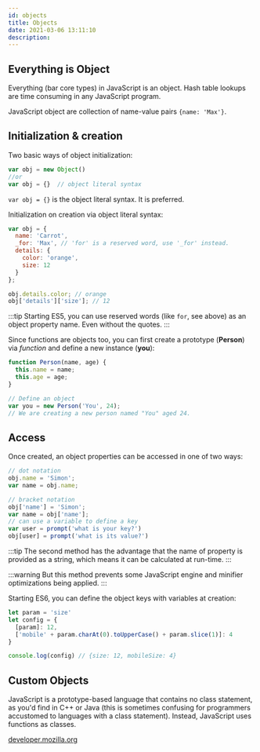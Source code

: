 ```yaml
---
id: objects
title: Objects
date: 2021-03-06 13:11:10
description: 
---
```


## Everything is Object

Everything (bar core types) in JavaScript is an object. Hash table lookups are time consuming in any JavaScript program.

JavaScript object are collection of name-value pairs `{name: 'Max'}`.

## Initialization & creation

Two basic ways of object initialization:

```js
var obj = new Object()
//or
var obj = {}  // object literal syntax
```

`var obj = {}` is the object literal syntax. It is preferred.

Initialization on creation via object literal syntax:

```js
var obj = {
  name: 'Carrot',
  _for: 'Max', // 'for' is a reserved word, use '_for' instead.
  details: {
    color: 'orange',
    size: 12
  }
};

obj.details.color; // orange
obj['details']['size']; // 12
```

:::tip
Starting ES5, you can use reserved words (like `for`, see above) as an object property name. Even without the quotes.
:::

Since functions are objects too, you can first create a prototype (**Person**) via *function* and define a new instance (**you**):

```js
function Person(name, age) {
  this.name = name;
  this.age = age;
}

// Define an object
var you = new Person('You', 24);
// We are creating a new person named "You" aged 24.
```

## Access

Once created, an object properties can be accessed in one of two ways:

```js
// dot notation
obj.name = 'Simon';
var name = obj.name;

// bracket notation
obj['name'] = 'Simon';
var name = obj['name'];
// can use a variable to define a key
var user = prompt('what is your key?')
obj[user] = prompt('what is its value?')
```

:::tip
The second method has the advantage that the name of property is provided as a string, which means it can be calculated at run-time.
:::

:::warning
But this method prevents some JavaScript engine and minifier optimizations being applied.
:::

Starting ES6, you can define the object keys with variables at creation:

```js
let param = 'size'
let config = {
  [param]: 12,
  ['mobile' + param.charAt(0).toUpperCase() + param.slice(1)]: 4
}

console.log(config) // {size: 12, mobileSize: 4}
```

## Custom Objects

JavaScript is a prototype-based language that contains no class statement, as you'd find in C++ or Java (this is sometimes confusing for programmers accustomed to languages with a class statement). Instead, JavaScript uses functions as classes.

<a href='https://developer.mozilla.org/en-US/docs/Web/JavaScript/A_re-introduction_to_JavaScript#custom_objects' class='external'>developer.mozilla.org</a>
